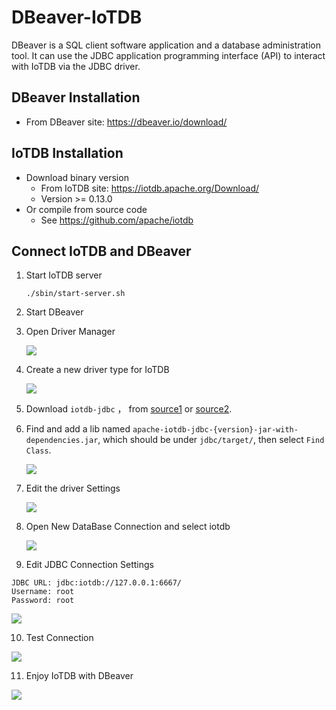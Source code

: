 <!--

    Licensed to the Apache Software Foundation (ASF) under one
    or more contributor license agreements.  See the NOTICE file
    distributed with this work for additional information
    regarding copyright ownership.  The ASF licenses this file
    to you under the Apache License, Version 2.0 (the
    "License"); you may not use this file except in compliance
    with the License.  You may obtain a copy of the License at
    
        http://www.apache.org/licenses/LICENSE-2.0
    
    Unless required by applicable law or agreed to in writing,
    software distributed under the License is distributed on an
    "AS IS" BASIS, WITHOUT WARRANTIES OR CONDITIONS OF ANY
    KIND, either express or implied.  See the License for the
    specific language governing permissions and limitations
    under the License.

-->

# DBeaver-IoTDB

DBeaver is a SQL client software application and a database administration tool. It can use the JDBC application programming interface (API) to interact with IoTDB via the JDBC driver. 

## DBeaver Installation

* From DBeaver site: https://dbeaver.io/download/

## IoTDB Installation

* Download binary version
  * From IoTDB site: https://iotdb.apache.org/Download/
  * Version >= 0.13.0
* Or compile from source code
  * See https://github.com/apache/iotdb

## Connect IoTDB and DBeaver

1. Start IoTDB server

   ```shell
   ./sbin/start-server.sh
   ```
2. Start DBeaver
3. Open Driver Manager

   ![](https://alioss.timecho.com/docs/img/UserGuide/Ecosystem-Integration/DBeaver/01.png)

4. Create a new driver type for IoTDB

   ![](https://alioss.timecho.com/docs/img/UserGuide/Ecosystem-Integration/DBeaver/02.png)

5. Download `iotdb-jdbc` ， from [source1](https://maven.proxy.ustclug.org/maven2/org/apache/iotdb/iotdb-jdbc/1.2.1/iotdb-jdbc-1.2.1-jar-with-dependencies.jar) or [source2](https://repo1.maven.org/maven2/org/apache/iotdb/iotdb-jdbc/1.2.1/iotdb-jdbc-1.2.1-jar-with-dependencies.jar).
  
6. Find and add a lib named `apache-iotdb-jdbc-{version}-jar-with-dependencies.jar`, which should be under `jdbc/target/`, then select `Find Class`.

   ![](https://alioss.timecho.com/docs/img/UserGuide/Ecosystem-Integration/DBeaver/03.png)

7. Edit the driver Settings

   ![](https://alioss.timecho.com/docs/img/UserGuide/Ecosystem-Integration/DBeaver/05.png)

8. Open New DataBase Connection and select iotdb

   ![](https://alioss.timecho.com/docs/img/UserGuide/Ecosystem-Integration/DBeaver/06.png) 

9.  Edit JDBC Connection Settings

   ```
   JDBC URL: jdbc:iotdb://127.0.0.1:6667/
   Username: root
   Password: root
   ```
   ![](https://alioss.timecho.com/docs/img/UserGuide/Ecosystem-Integration/DBeaver/07.png)

10. Test Connection

   ![](https://alioss.timecho.com/docs/img/UserGuide/Ecosystem-Integration/DBeaver/08.png)

11. Enjoy IoTDB with DBeaver

   ![](https://alioss.timecho.com/docs/img/UserGuide/Ecosystem-Integration/DBeaver/09.png)
